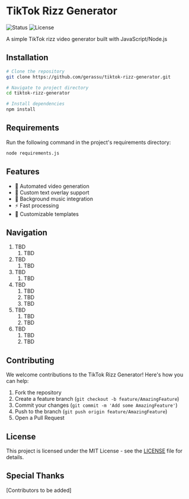 # TikTok Rizz Generator

![Status](https://img.shields.io/badge/Status-In%20Development-yellow)
![License](https://img.shields.io/badge/License-MIT-blue)

A simple TikTok rizz video generator built with JavaScript/Node.js

## Installation
```bash
# Clone the repository
git clone https://github.com/gerassu/tiktok-rizz-generator.git

# Navigate to project directory
cd tiktok-rizz-generator

# Install dependencies
npm install
```

## Requirements
Run the following command in the project's requirements directory:
```bash
node requirements.js
```

## Features
- 🎥 Automated video generation
- 💬 Custom text overlay support
- 🎵 Background music integration
- ⚡ Fast processing
- 🎨 Customizable templates

## Navigation
1. TBD
    1. TBD
2. TBD
    1. TBD
3. TBD
    1. TBD
4. TBD
    1. TBD
    2. TBD
    3. TBD
5. TBD
    1. TBD
    2. TBD
6. TBD
    1. TBD
    2. TBD

## Contributing
We welcome contributions to the TikTok Rizz Generator! Here's how you can help:

1. Fork the repository
2. Create a feature branch (`git checkout -b feature/AmazingFeature`)
3. Commit your changes (`git commit -m 'Add some AmazingFeature'`)
4. Push to the branch (`git push origin feature/AmazingFeature`)
5. Open a Pull Request

## License
This project is licensed under the MIT License - see the [LICENSE](LICENSE) file for details.

## Special Thanks
[Contributors to be added]
